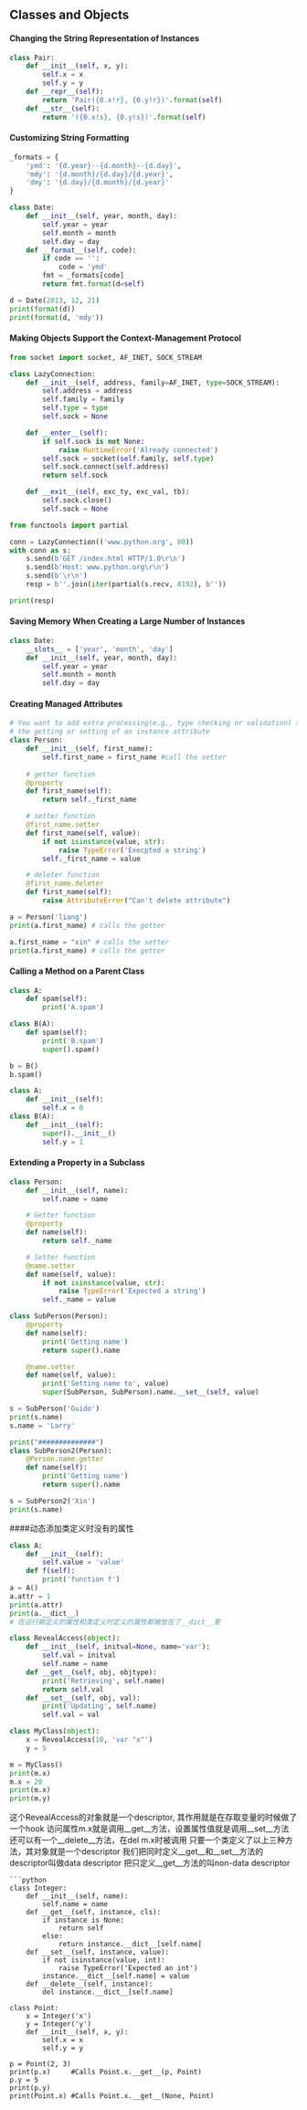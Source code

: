 ## Classes and Objects

#### Changing the String Representation of Instances
```python
class Pair:
    def __init__(self, x, y):
        self.x = x
        self.y = y
    def __repr__(self):
        return 'Pair({0.x!r}, {0.y!r})'.format(self)
    def __str__(self):
        return '({0.x!s}, {0.y!s})'.format(self)
```

#### Customizing String Formatting
```python
_formats = {
    'ymd': '{d.year}--{d.month}--{d.day}',
    'mdy': '{d.month}/{d.day}/{d.year}',
    'dmy': '{d.day}/{d.month}/{d.year}'
}

class Date:
    def __init__(self, year, month, day):
        self.year = year
        self.month = month
        self.day = day
    def __format__(self, code):
        if code == '':
            code = 'ymd'
        fmt = _formats[code]
        return fmt.format(d=self)

d = Date(2013, 12, 21)
print(format(d))
print(format(d, 'mdy'))
```

#### Making Objects Support the Context-Management Protocol
```python
from socket import socket, AF_INET, SOCK_STREAM

class LazyConnection:
    def __init__(self, address, family=AF_INET, type=SOCK_STREAM):
        self.address = address
        self.family = family
        self.type = type
        self.sock = None

    def __enter__(self):
        if self.sock is not None:
            raise RuntimeError('Already connected')
        self.sock = socket(self.family, self.type)
        self.sock.connect(self.address)
        return self.sock

    def __exit__(self, exc_ty, exc_val, tb):
        self.sock.close()
        self.sock = None

from functools import partial

conn = LazyConnection(('www.python.org', 80))
with conn as s:
    s.send(b'GET /index.html HTTP/1.0\r\n')
    s.send(b'Host: www.python.org\r\n')
    s.send(b'\r\n')
    resp = b''.join(iter(partial(s.recv, 8192), b''))

print(resp)
```

#### Saving Memory When Creating a Large Number of Instances
```python
class Date:
    __slots__ = ['year', 'month', 'day']
    def __init__(self, year, month, day):
        self.year = year
        self.month = month
        self.day = day
```

#### Creating Managed Attributes
```python
# You want to add extra processing(e.g., type checking or validation) to
# the getting or setting of an instance attribute
class Person:
    def __init__(self, first_name):
        self.first_name = first_name #call the setter
 
    # getter function
    @property
    def first_name(self):
        return self._first_name

    # setter function
    @first_name.setter
    def first_name(self, value):
        if not isinstance(value, str):
            raise TypeError('Execpted a string')
        self._first_name = value

    # deleter function
    @first_name.deleter
    def first_name(self):
        raise AttributeError("Can't delete attribute")

a = Person('liang')
print(a.first_name) # calls the getter

a.first_name = "xin" # calls the setter
print(a.first_name) # calls the getter
```

#### Calling a Method on a Parent Class
```python
class A:
    def spam(self):
        print('A.spam')

class B(A):
    def spam(self):
        print('B.spam')
        super().spam()

b = B()
b.spam()
```
```python
class A:
    def __init__(self):
        self.x = 0
class B(A):
    def __init__(self):
        super().__init__()
        self.y = 1
```

#### Extending a Property in a Subclass
```python
class Person:
    def __init__(self, name):
        self.name = name

    # Getter function
    @property
    def name(self):
        return self._name

    # Setter function
    @name.setter
    def name(self, value):
        if not isinstance(value, str):
            raise TypeError('Expected a string')
        self._name = value

class SubPerson(Person):
    @property
    def name(self):
        print('Getting name')
        return super().name

    @name.setter
    def name(self, value):
        print('Setting name to', value)
        super(SubPerson, SubPerson).name.__set__(self, value)

s = SubPerson('Guido')
print(s.name)
s.name = 'Larry'

print("##############")
class SubPerson2(Person):
    @Person.name.getter
    def name(self):
        print('Getting name')
        return super().name

s = SubPerson2('Xin')
print(s.name)
```

####动态添加类定义时没有的属性
```python
class A:
    def __init__(self):
        self.value = 'value'
    def f(self):
        print('function f')
a = A()
a.attr = 1
print(a.attr)
print(a.__dict__)
# 在运行期定义的属性和类定义时定义的属性都被放在了__dict__里
```
```python
class RevealAccess(object):
    def __init__(self, initval=None, name='var'):
        self.val = initval
        self.name = name
    def __get__(self, obj, objtype):
        print('Retrieving', self.name)
        return self.val
    def __set__(self, obj, val):
        print('Updating', self.name)
        self.val = val

class MyClass(object):
    x = RevealAccess(10, 'var "x"')
    y = 5

m = MyClass()
print(m.x)
m.x = 20
print(m.x)
print(m.y)
```
这个RevealAccess的对象就是一个descriptor, 其作用就是在存取变量的时候做了一个hook
访问属性m.x就是调用__get__方法，设置属性值就是调用__set__方法
还可以有一个__delete__方法，在del m.x时被调用
只要一个类定义了以上三种方法，其对象就是一个descriptor
我们把同时定义__get__和__set__方法的descriptor叫做data descriptor
把只定义__get__方法的叫non-data descriptor
```
```python
class Integer:
    def __init__(self, name):
        self.name = name
    def __get__(self, instance, cls):
        if instance is None:
            return self
        else:
            return instance.__dict__[self.name]
    def __set__(self, instance, value):
        if not isinstance(value, int):
            raise TypeError('Expected an int')
        instance.__dict__[self.name] = value
    def __delete__(self, instance):
        del instance.__dict__[self.name]

class Point:
    x = Integer('x')
    y = Integer('y')
    def __init__(self, x, y):
        self.x = x
        self.y = y

p = Point(2, 3)
print(p.x)     #Calls Point.x.__get__(p, Point)
p.y = 5
print(p.y)
print(Point.x) #Calls Point.x.__get__(None, Point)
```
